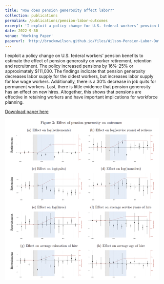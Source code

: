 ```yaml
---
title: "How does pension generosity affect labor?"
collection: publications
permalink: /publications/pension-labor-outcomes
excerpt: 'I exploit a policy change for U.S. federal workers’ pension benefits to provide estimates of the effect of pension generosity on retirement, retention and recruitment.'
date: 2022-9-30
venue: 'Working Paper'
paperurl: 'http://brockmwilson.github.io/files/Wilson-Pension-Labor-Outcomes_20230818.pdf'
---
```


I exploit a policy change on U.S. federal workers’ pension benefits to estimate the effect of pension generosity on worker retirement, retention and recruitment. The policy increased pensions by 16%-25% or approximately $111,000. The findings indicate that pension generosity decreases labor supply for the oldest workers, but increases labor supply for low wage workers. Additionally, there is a 30% decrease in job quits for permanent workers. Last, there is little evidence that pension generosity has an effect on new hires. Altogether, this shows that pensions are effective in retaining workers and have important implications for workforce planning.

[Download paper here](http://brockmwilson.github.io/files/Wilson-Pension-Labor-Outcomes_20230818.pdf)

![](images/pension-labor-outcomes.png)
